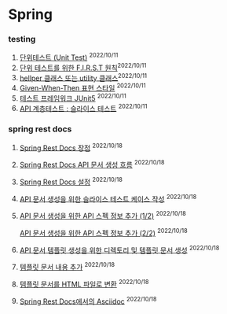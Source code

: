 # Spring

### testing

1. [단위테스트 (Unit Test)](./spring/testing) <sup>2022/10/11</sup>
2. [단위 테스트를 위한 F.I.R.S.T 원칙](./spring/testing)<sup>2022/10/11</sup>
3. [hellper 클래스 또는 utility 클래스](./spring/testing)<sup>2022/10/11</sup>
4. [Given-When-Then 표현 스타일](./spring/testing) <sup>2022/10/11</sup>
5. [테스트 프레임워크 JUnit5](./spring/testing) <sup>2022/10/11</sup>
6. [API 계층테스트 : 슬라이스 테스트](./spring/testing) <sup>2022/10/11</sup>

### spring rest docs

1. [Spring Rest Docs 장점](./spring/spring-rest-docs) <sup>2022/10/18</sup>

2. [Spring Rest Docs API 문서 생성 흐름](./spring/spring-rest-docs) <sup>2022/10/18</sup>

3. [Spring Rest Docs 설정](./spring/spring-rest-docs) <sup>2022/10/18</sup>

4. [API 문서 생성을 위한 슬라이스 테스트 케이스 작성](./spring/spring-rest-docs) <sup>2022/10/18</sup>

5. [API 문서 생성을 위한 API 스펙 정보 추가 (1/2)](./spring/spring-rest-docs) <sup>2022/10/18</sup>

   [API 문서 생성을 위한 API 스펙 정보 추가 (2/2)](./spring/spring-rest-docs) <sup>2022/10/18</sup>

6. [API 문서 템플릿 생성을 위한 디렉토리 및 템플릿 문서 생성](./spring/spring-rest-docs) <sup>2022/10/18</sup>

7. [템플릿 문서 내용 추가](./spring/spring-rest-docs) <sup>2022/10/18</sup>

8. [템플릿 문서를 HTML 파일로 변환](./spring/spring-rest-docs) <sup>2022/10/18</sup>

9. [Spring Rest Docs에서의 Asciidoc](./spring/spring-rest-docs) <sup>2022/10/18</sup>